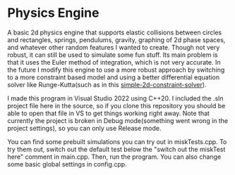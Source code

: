 # Physics Engine

A basic 2d physics engine that supports elastic collisions between circles and rectangles, springs, pendulums, gravity, graphing of 2d phase spaces, and whatever other random features I wanted to create. Though not very robust, it can still be used to simulate some fun stuff. Its main problem is that it uses the Euler method of integration, which is not very accurate. In the future I modify this engine to use a more robust approach by switching to a more constraint based model and using a better differential equation solver like Runge-Kutta(such as in this [simple-2d-constraint-solver](https://github.com/ange-yaghi/simple-2d-constraint-solver)).

I made this program in Visual Studio 2022 using C++20. I included the .sln project file here in the source, so if you clone this repository you should be able to open that file in VS to get things working right away. Note that currently the project is broken in Debug mode(something went wrong in the project settings), so you can only use Release mode.

You can find some prebuilt simulations you can try out in miskTests.cpp. To try them out, switch out the default test below the "switch out the miskTest here" comment in main.cpp. Then, run the program. You can also change some basic global settings in config.cpp.

